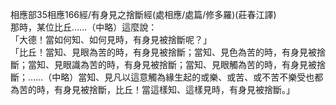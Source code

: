 相應部35相應166經/有身見之捨斷經(處相應/處篇/修多羅)(莊春江譯)  
那時，某位比丘……（中略）這麼說：  
「大德！當如何知、如何見時，有身見被捨斷呢？」  
「比丘！當知、見眼為苦的時，有身見被捨斷；當知、見色為苦的時，有身見被捨斷；當知、見眼識為苦的時，有身見被捨斷；當知、見眼觸為苦的時，有身見被捨斷；……（中略）當知、見凡以這意觸為緣生起的或樂、或苦、或不苦不樂受也都為苦的時，有身見被捨斷，比丘！當這樣知、這樣見時，有身見被捨斷。」  
  
  
